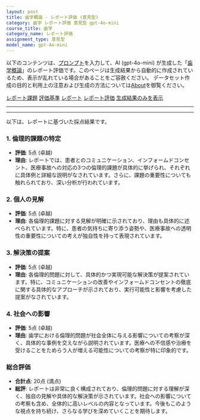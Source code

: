 ```yaml
---
layout: post
title: 歯学概論 - レポート評価 (意見型)
category: 歯学 レポート評価 意見型 gpt-4o-mini
course_title: 歯学
category_name: レポート評価
assignment_type: 意見型
model_name: gpt-4o-mini
---
```


以下のコンテンツは、[プロンプト](https://github.com/takedatoshiyuki/synthetic_assignments/tree/main/generated/歯学/gpt-4o-mini/prompt_レポート評価-意見型.md)を入力して、AI (gpt-4o-mini) が生成した「[歯学概論](/contents/歯学/)」のレポート評価です。このページは生成結果から自動的に作成されているため、表示が乱れている場合があることをご容赦ください。
データセット作成の目的と利用上の注意および生成の方法については[About](/About)を御覧ください。

[レポート課題](../レポート課題-意見型)
[評価基準](../評価基準-意見型)
[レポート](../レポート-意見型)
[レポート評価](../レポート評価-意見型)
[生成結果のみを表示](https://github.com/takedatoshiyuki/synthetic_assignments/tree/main/generated/歯学/gpt-4o-mini/レポート評価-意見型.md)
  

***
***
  
以下は、レポートに基づいた採点結果です。

### 1. 倫理的課題の特定
- **評価**: 5点 (卓越)
- **理由**: レポートでは、患者とのコミュニケーション、インフォームドコンセント、医療事故への対応の3つの倫理的課題が具体的に挙げられ、それぞれに具体例と詳細な説明がなされています。さらに、課題の重要性についても触れられており、深い分析が行われています。

### 2. 個人の見解
- **評価**: 5点 (卓越)
- **理由**: 各倫理的課題に対する見解が明確に示されており、理由も具体的に述べられています。特に、患者の気持ちに寄り添う姿勢や、医療事故への透明性の重要性についての考えが独自性を持って表現されています。

### 3. 解決策の提案
- **評価**: 5点 (卓越)
- **理由**: 各倫理的問題に対して、具体的かつ実現可能な解決策が提案されています。特に、コミュニケーションの改善やインフォームドコンセントの徹底に関する具体的なアプローチが示されており、実行可能性と影響を考慮した提案がなされています。

### 4. 社会への影響
- **評価**: 5点 (卓越)
- **理由**: 歯学における倫理的問題が社会全体に与える影響についての考察が深く、具体的な事例を交えながら説明されています。医療への不信感や治療を受けることをためらう人が増える可能性についての考察が特に印象的です。

### 総合評価
- **合計点**: 20点 (満点)
- **総評**: レポートは非常に良く構成されており、倫理的問題に対する理解が深く、独自の見解や具体的な解決策が示されています。社会への影響についての考察も含め、全体的に高いレベルの内容となっています。今後もこのような視点を持ち続け、さらなる学びを深めていくことを期待します。
